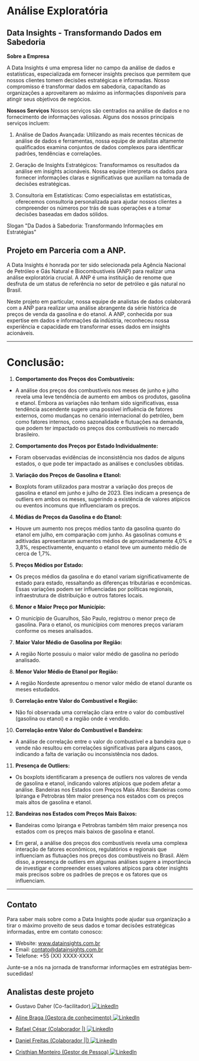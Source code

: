 # Análise Exploratória
## Data Insights - Transformando Dados em Sabedoria

**Sobre a Empresa**

A Data Insights é uma empresa líder no campo da análise de dados e estatísticas, especializada em fornecer insights precisos que permitem que nossos clientes tomem decisões estratégicas e informadas. Nosso compromisso é transformar dados em sabedoria, capacitando as organizações a aproveitarem ao máximo as informações disponíveis para atingir seus objetivos de negócios.

**Nossos Serviços**
Nossos serviços são centrados na análise de dados e no fornecimento de informações valiosas. Alguns dos nossos principais serviços incluem:

1. Análise de Dados Avançada: Utilizando as mais recentes técnicas de análise de dados e ferramentas, nossa equipe de analistas altamente qualificados examina conjuntos de dados complexos para identificar padrões, tendências e correlações.

2. Geração de Insights Estratégicos: Transformamos os resultados da análise em insights acionáveis. Nossa equipe interpreta os dados para fornecer informações claras e significativas que auxiliam na tomada de decisões estratégicas.

3. Consultoria em Estatísticas: Como especialistas em estatísticas, oferecemos consultoria personalizada para ajudar nossos clientes a compreender os números por trás de suas operações e a tomar decisões baseadas em dados sólidos.

Slogan
"Da Dados à Sabedoria: Transformando Informações em Estratégias"

## Projeto em Parceria com a ANP.

A Data Insights é honrada por ter sido selecionada pela Agência Nacional de Petróleo e Gás Natural e Biocombustíveis (ANP) para realizar uma análise exploratória crucial. A ANP é uma instituição de renome que desfruta de um status de referência no setor de petróleo e gás natural no Brasil.

Neste projeto em particular, nossa equipe de analistas de dados colaborará com a ANP para realizar uma análise abrangente da série histórica de preços de venda da gasolina e do etanol. A ANP, conhecida por sua expertise em dados e informações da indústria, reconheceu nossa experiência e capacidade em transformar esses dados em insights acionáveis.

---

# Conclusão:

1. **Comportamento dos Preços dos Combustíveis:**

* A análise dos preços dos combustíveis nos meses de junho e julho revela uma leve tendência de aumento em ambos os produtos, gasolina e etanol. Embora as variações não tenham sido significativas, essa tendência ascendente sugere uma possível influência de fatores externos, como mudanças no cenário internacional do petróleo, bem como fatores internos, como sazonalidade e flutuações na demanda, que podem ter impactado os preços dos combustíveis no mercado brasileiro.

2. **Comportamento dos Preços por Estado Individualmente:**

* Foram observadas evidências de inconsistência nos dados de alguns estados, o que pode ter impactado as análises e conclusões obtidas.

3. **Variação dos Preços de Gasolina e Etanol:**

* Boxplots foram utilizados para mostrar a variação dos preços de gasolina e etanol em junho e julho de 2023. Eles indicam a presença de outliers em ambos os meses, sugerindo a existência de valores atípicos ou eventos incomuns que influenciaram os preços.

4. **Médias de Preços da Gasolina e do Etanol:**

* Houve um aumento nos preços médios tanto da gasolina quanto do etanol em julho, em comparação com junho. As gasolinas comuns e aditivadas apresentaram aumentos médios de aproximadamente 4,0% e 3,8%, respectivamente, enquanto o etanol teve um aumento médio de cerca de 1,7%.

5. **Preços Médios por Estado:**

* Os preços médios da gasolina e do etanol variam significativamente de estado para estado, ressaltando as diferenças tributárias e econômicas. Essas variações podem ser influenciadas por políticas regionais, infraestrutura de distribuição e outros fatores locais.

6. **Menor e Maior Preço por Município:**

* O município de Guarulhos, São Paulo, registrou o menor preço de gasolina. Para o etanol, os municípios com menores preços variaram conforme os meses analisados.

7. **Maior Valor Médio de Gasolina por Região:**

* A região Norte possuiu o maior valor médio de gasolina no período analisado.

8. **Menor Valor Médio de Etanol por Região:**

* A região Nordeste apresentou o menor valor médio de etanol durante os meses estudados.

9. **Correlação entre Valor do Combustível e Região:**

* Não foi observada uma correlação clara entre o valor do combustível (gasolina ou etanol) e a região onde é vendido.

10. **Correlação entre Valor do Combustível e Bandeira:**

* A análise de correlação entre o valor do combustível e a bandeira que o vende não resultou em correlações significativas para alguns casos, indicando a falta de variação ou inconsistência nos dados.

11. **Presença de Outliers:**

* Os boxplots identificaram a presença de outliers nos valores de venda de gasolina e etanol, indicando valores atípicos que podem afetar a análise.
Bandeiras nos Estados com Preços Mais Altos:
Bandeiras como Ipiranga e Petrobras têm maior presença nos estados com os preços mais altos de gasolina e etanol.

12. **Bandeiras nos Estados com Preços Mais Baixos:**

* Bandeiras como Ipiranga e Petrobras também têm maior presença nos estados com os preços mais baixos de gasolina e etanol.

- Em geral, a análise dos preços dos combustíveis revela uma complexa interação de fatores econômicos, regulatórios e regionais que influenciam as flutuações nos preços dos combustíveis no Brasil. Além disso, a presença de outliers em algumas análises sugere a importância de investigar e compreender esses valores atípicos para obter insights mais precisos sobre os padrões de preços e os fatores que os influenciam.

---
## Contato
Para saber mais sobre como a Data Insights pode ajudar sua organização a tirar o máximo proveito de seus dados e tomar decisões estratégicas informadas, entre em contato conosco:

- Website: www.datainsights.com.br
- Email: contato@datainsights.com.br
- Telefone: +55 (XX) XXXX-XXXX

Junte-se a nós na jornada de transformar informações em estratégias bem-sucedidas!

## Analistas deste projeto 

- Gustavo Daher (Co-facilitador)<a href="https://www.linkedin.com/in/gustavo-daher-/">
        <img src="https://img.shields.io/badge/LinkedIn-blue?style=flat-square&logo=linkedin" alt="LinkedIn">

- Aline Braga (Gestora de conhecimento)<a href="https://www.linkedin.com/in/alinebozollan/">
        <img src="https://img.shields.io/badge/LinkedIn-blue?style=flat-square&logo=linkedin" alt="LinkedIn">

- Rafael César (Colaborador |)<a href="https://www.linkedin.com/in/rafael-data-analyst/LinkedIn-blue?style=flat-square&logo=linkedin">
        <img src="https://img.shields.io/badge/LinkedIn-blue?style=flat-square&logo=linkedin" alt="LinkedIn">

- Daniel Freitas (Colaborador ||)<a href="https://www.linkedin.com/in/daniel-freitas-aa0b5a175/">
        <img src="https://img.shields.io/badge/LinkedIn-blue?style=flat-square&logo=linkedin" alt="LinkedIn">

- Cristhian Monteiro (Gestor de Pessoa)<a href="https://www.linkedin.com/in/cristhian-monteiro/">
        <img src="https://img.shields.io/badge/LinkedIn-blue?style=flat-square&logo=linkedin" alt="LinkedIn">
